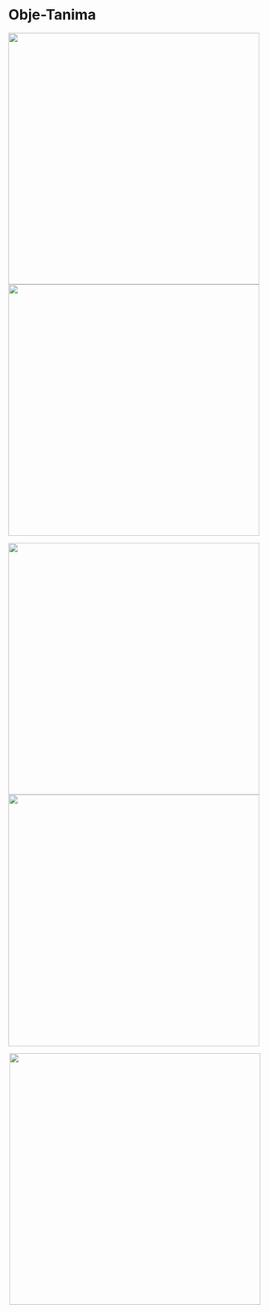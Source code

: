 # Obje-Tanima

<p float="left">
  <img src="https://user-images.githubusercontent.com/77745850/182667954-3097ee97-7c77-44f8-9e55-968f9fb0ad67.jpeg" width="500" />
  <img src="https://user-images.githubusercontent.com/77745850/182667946-d41acdd8-241b-4343-b3f4-ffcb2cc86238.jpeg" width="500"/> 
</p>
<p float="left">
  <img src="https://user-images.githubusercontent.com/77745850/182667943-85ba9aee-e149-47a7-8350-78e58a4e83c2.jpeg" width="500" />
  <img src="https://user-images.githubusercontent.com/77745850/182667951-dc36c486-c225-4897-a0e6-6defb3492d11.jpeg" width="500" /> 
</p>



<p align="center">
  <img src="https://user-images.githubusercontent.com/77745850/182667935-6ddc3725-ce70-4ecc-a338-f7e157c318a0.jpeg" width="500" />
  </p>


